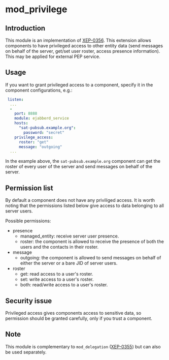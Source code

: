 # mod_privilege

## Introduction
This module is an implementation of [XEP-0356](http://xmpp.org/extensions/xep-0356.html). This extension allows components to have privileged access to other entity data (send messages on behalf of the server, get/set user roster, access presence information). This may be applied for external PEP service.

## Usage
If you want to grant privileged access to a component, specify it in the component configurations, e.g.:

~~~ yaml
 listen:
  ...
  -
    port: 8888
    module: ejabberd_service
    hosts:
      "sat-pubsub.example.org":
        password: "secret"
    privilege_access:
      roster: "get"
      message: "outgoing"
  ...
~~~
In the example above, the `sat-pubsub.example.org` component can get the roster of every user of the server and send messages on behalf of the server.

## Permission list
By default a component does not have any priviliged access. It is worth noting that the permissions listed below give access to data belonging to all server users.

Possible permissions:

* presence
  * managed_entity: receive server user presence.
  * roster: the component is allowed to receive the presence of both the users and the contacts in their roster.
* message
  * outgoing: the component is allowed to send messages on behalf of either the server or a bare JID of server users. 
* roster
  * get: read access to a user's roster.
  * set: write access to a user's roster.
  * both: read/write access to a user's roster.

## Security issue
Privileged access gives components access to sensitive data, so permission should be granted carefully, only if you trust a component. 

## Note 
This module is complementary to `mod_delegation` ([XEP-0355](http://xmpp.org/extensions/xep-0355.html)) but can also be used separately. 